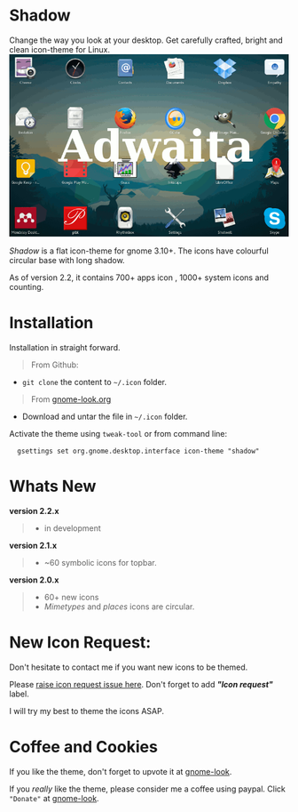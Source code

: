 Shadow
======
Change the way you look at your desktop. Get carefully crafted, bright and clean icon-theme for
Linux.
![Change the Look](burn-in.gif "Optional Title")


*Shadow* is a flat icon-theme for gnome 3.10+. The icons have colourful circular base with long shadow.

As of version 2.2, it contains 700+ apps icon , 1000+ system icons and counting.

Installation
============
Installation in straight forward.
> From Github:
* `git clone` the content to `~/.icon` folder.

> From [gnome-look.org](https://www.gnome-look.org/content/show.php/Shadow?content=170398)
* Download and untar the file in `~/.icon` folder.


Activate the theme using `tweak-tool` or from command line:
      
      gsettings set org.gnome.desktop.interface icon-theme "shadow"

Whats New
=========
**version 2.2.x**
  > * in development

**version 2.1.x**
  > * ~60 symbolic icons for topbar.

**version 2.0.x**
  > * 60+ new icons
  > * _Mimetypes_ and _places_ icons are circular. 

New Icon Request:
================
Don't hesitate to contact me if you want new icons to be themed.

Please [raise icon request issue here](https://github.com/rudrab/Shadow/issues). 
Don't forget to add  ***"Icon request"*** label. 

I will try my best to theme the icons ASAP.

Coffee and Cookies
==================
If you like the theme, don't forget to upvote it at [gnome-look](https://www.gnome-look.org/content/show.php/Shadow?content=170398).

If you _really_ like the theme, please consider me a coffee using paypal. Click `"Donate"` at [gnome-look](https://www.gnome-look.org/content/show.php/Shadow?content=170398).
